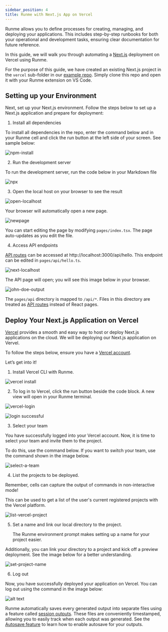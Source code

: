 ```yaml
---
sidebar_position: 4
title: Runme with Next.js App on Vercel
---
```


Runme allows you to define processes for creating, managing, and deploying your applications. This includes step-by-step runbooks for both your operational and development tasks, ensuring clear documentation for future reference.

In this guide, we will walk you through automating a [Next.js](https://nextjs.org/) deployment on Vercel using Runme.

For the purpose of this guide, we have created an existing Next.js project in the `vercel` sub-folder in our [example repo](https://runme.dev/api/runme?repository=https%3A%2F%2Fgithub.com%2Fstateful%2Fvscode-runme.git&fileToOpen=examples%2Fvercel%2FREADME.md). Simply clone this repo and open it with your Runme extension on VS Code.

## Setting up your Environment

Next, set up your Next.js environment. Follow the steps below to set up a Next.js application and prepare for deployment:

1. Install all dependencies

To install all dependencies in the repo, enter the command below and in your Runme cell and click the run button at the left side of your screen. See sample below:

![npm-install](../../static/img/Integration/npm-install.png)

2. Run the development server

To run the development server, run the code below in your Markdown file

![npx](../../static/img/Integration/npx.png)

3. Open the local host on your browser to see the result

![open-localhost](../../static/img/Integration/nextjs-localhost.png)

Your browser will automatically open a new page.

![newpage](../../static/img/Integration/nextjs-browser.png)

You can start editing the page by modifying `pages/index.tsx`. The page auto-updates as you edit the file.

4. Access API endpoints

[API routes](https://nextjs.org/docs/api-routes/introduction) can be accessed at http://localhost:3000/api/hello. This endpoint can be edited in `pages/api/hello.ts`.

![next-localhost](../../static/img/Integration/next-localhost.png)

The API page will open; you will see this image below in your browser.

![john-doe-output](../../static/img/Integration/johndoe.png)

The `pages/api` directory is mapped to `/api/*`. Files in this directory are treated as [API routes](https://nextjs.org/docs/api-routes/introduction) instead of React pages.

## Deploy Your Next.js Application on Vercel

[Vercel](https://vercel.com/) provides a smooth and easy way to host or deploy Next.js applications on the cloud. We will be deploying our Next.js application on Vervel.

To follow the steps below, ensure you have a [Vercel account](https://www.google.com/url?sa=t&rct=j&q=&esrc=s&source=web&cd=&cad=rja&uact=8&ved=2ahUKEwing56Jr4CFAxVvQEEAHStnDz0QFnoECAYQAQ&url=https%3A%2F%2Fvercel.com%2Flogin&usg=AOvVaw0MibnET74ntlyFxLY7HHdH&opi=89978449).

Let’s get into it!

1. Install Vercel CLI with Runme.

![vercel install](../../static/img/Integration/npm-vercel.png)

2. To log in to Vercel, click the run button beside the code    block. A new view will open in your Runme terminal.

![vercel-login](../../static/img/Integration/vercel-login.png)

![login successful](../../static/img/Integration/vercel-login-promptt.png)

3. Select your team

You have successfully logged into your Vercel account. Now, it is time to select your team and invite them to the project.

To do this, use the command below. If you want to switch your team, use the command shown in the image below.

![select-a-team](../../static/img/Integration/vercel-team.png)

4. List the projects to be deployed.

Remember, cells can capture the output of commands in non-interactive mode!

This can be used to get a list of the user's current registered projects with the Vercel platform.

![list-vercel-project](../../static/img/Integration/vercel-project.png)

5. Set a name and link our local directory to the project.

   The Runme environment prompt makes setting up a name for your project easier.

Additionally, you can link your directory to a project and kick off a preview deployment. See the image below for a better understanding.

![set-project-name](../../static/img/Integration/setup-vercel-project.png)

6. Log out

Now, you have successfully deployed your application on Vercel. You can log out using the command in the image below:

![alt text](../../static/img/Integration/vercel-logout.png)

Runme automatically saves every generated output into separate files using a feature called [session outputs](../configuration/auto-save#session-outputs). These files are conveniently timestamped, allowing you to easily track when each output was generated. See the [Autosave feature](../configuration/auto-save) to learn how to enable autosave for your outputs.
